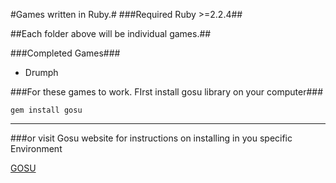 #Games written in Ruby.#
###Required Ruby >=2.2.4##

##Each folder above will be individual games.##


###Completed Games###

  * Drumph


###For these games to work. FIrst install gosu library on your computer###

`gem install gosu`

 - - - -
###or visit Gosu website for instructions on installing in you specific Environment

[GOSU](https://www.libgosu.org/)

